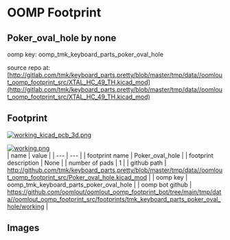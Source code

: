 # OOMP Footprint  
## Poker_oval_hole  by none  
  
oomp key: oomp_tmk_keyboard_parts_poker_oval_hole  
  
source repo at: [http://gitlab.com/tmk/keyboard_parts.pretty/blob/master/tmp/data//oomlout_oomp_footprint_src/XTAL_HC_49_TH.kicad_mod](http://gitlab.com/tmk/keyboard_parts.pretty/blob/master/tmp/data//oomlout_oomp_footprint_src/XTAL_HC_49_TH.kicad_mod)  
## Footprint  
  
[![working_kicad_pcb_3d.png](working_kicad_pcb_3d_600.png)](working_kicad_pcb_3d.png)  
  
[![working.png](working_600.png)](working.png)  
| name | value | 
| --- | --- | 
| footprint name | Poker_oval_hole | 
| footprint description | None | 
| number of pads | 1 | 
| github path | http://github.com/tmk/keyboard_parts.pretty/blob/master/tmp/data//oomlout_oomp_footprint_src/Poker_oval_hole.kicad_mod | 
| oomp key | oomp_tmk_keyboard_parts_poker_oval_hole | 
| oomp bot github | https://github.com/oomlout/oomlout_oomp_footprint_bot/tree/main/tmp/data//oomlout_oomp_footprint_src/footprints/tmk_keyboard_parts_poker_oval_hole/working | 
## Images  
